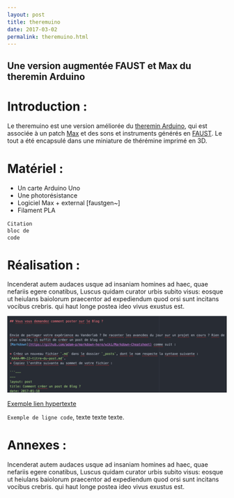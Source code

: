 ```yaml
---
layout: post
title: theremuino
date: 2017-03-02
permalink: theremuino.html
---
```


## Une version augmentée FAUST et Max du theremin Arduino

Introduction :
=====

Le theremuino est une version améliorée du [theremin Arduino](https://www.arduino.cc/), qui est associée à un patch [Max](https://cycling74.com) et
des sons et instruments générés en [FAUST](https://faust.grame.fr). Le tout a été encapsulé dans une miniature de thérémine imprimé en 3D.

Matériel :
=====

* Un carte Arduino Uno
* Une photorésistance
* Logiciel Max + external [faustgen~]
* Filament PLA

```---
Citation
bloc de
code
```

Réalisation :
=====

Incenderat autem audaces usque ad insaniam homines ad haec, quae nefariis egere conatibus, Luscus quidam curator urbis subito visus: eosque ut heiulans baiolorum praecentor ad expediendum quod orsi sunt incitans vocibus crebris. qui haut longe postea ideo vivus exustus est.


[image]: /images/ExempleMarkdown.png "Un exemple de Markdown"
![alt text][image]

[Exemple lien hypertexte](https://github.com/adam-p/markdown-here/wiki/Markdown-Cheatsheet)

`Exemple de ligne code`, texte texte texte.

Annexes :
=====

Incenderat autem audaces usque ad insaniam homines ad haec, quae nefariis egere conatibus, Luscus quidam curator urbis subito visus: eosque ut heiulans baiolorum praecentor ad expediendum quod orsi sunt incitans vocibus crebris. qui haut longe postea ideo vivus exustus est.
